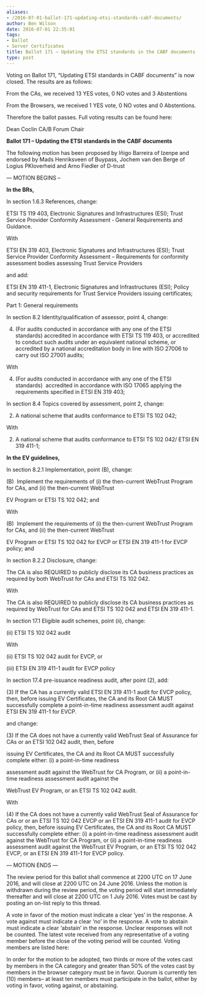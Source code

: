 ```yaml
---
aliases:
- /2016-07-01-ballot-171-updating-etsi-standards-cabf-documents/
author: Ben Wilson
date: 2016-07-01 22:35:01
tags:
- Ballot
- Server Certificates
title: Ballot 171 – Updating the ETSI standards in the CABF documents
type: post
---
```


Voting on Ballot 171, “Updating ETSI standards in CABF documents” is now closed. The results are as follows:

From the CAs, we received 13 YES votes, 0 NO votes and 3 Abstentions

From the Browsers, we received 1 YES vote, 0 NO votes and 0 Abstentions.

Therefore the ballot passes.
Full voting results can be found here:

Dean Coclin
CA/B Forum Chair

**Ballot 171 – Updating the ETSI standards in the CABF documents**

The following motion has been proposed by Iñigo Barreira of Izenpe and endorsed by Mads Henriksveen of Buypass, Jochem van den Berge of Logius PKIoverheid and Arno Fiedler of D-trust

— MOTION BEGINS –

**In the BRs,**

In section 1.6.3 References, change:

ETSI TS 119 403, Electronic Signatures and Infrastructures (ESI); Trust Service Provider Conformity Assessment ‐ General Requirements and Guidance.

With

ETSI EN 319 403, Electronic Signatures and Infrastructures (ESI); Trust Service Provider Conformity Assessment – Requirements for conformity assessment bodies assessing Trust Service Providers

and add:

ETSI EN 319 411-1, Electronic Signatures and Infrastructures (ESI); Policy and security requirements for Trust Service Providers issuing certificates;

Part 1: General requirements

In section 8.2 Identity/qualification of assessor, point 4, change:

4. (For audits conducted in accordance with any one of the ETSI standards) accredited in accordance with ETSI TS 119 403, or accredited to conduct such audits under an equivalent national scheme, or accredited by a national accreditation body in line with ISO 27006 to carry out ISO 27001 audits;

With

4. (For audits conducted in accordance with any one of the ETSI standards)  accredited in accordance with ISO 17065 applying the requirements specified in ETSI EN 319 403;

In section 8.4 Topics covered by assessment, point 2, change:

2. A national scheme that audits conformance to ETSI TS 102 042;

With

2. A national scheme that audits conformance to ETSI TS 102 042/ ETSI EN 319 411-1;

**In the EV guidelines,**

In section 8.2.1 Implementation, point (B), change:

(B)  Implement the requirements of (i) the then-current WebTrust Program for CAs, and (ii) the then-current WebTrust

EV Program or ETSI TS 102 042; and

With

(B)  Implement the requirements of (i) the then-current WebTrust Program for CAs, and (ii) the then-current WebTrust

EV Program or ETSI TS 102 042 for EVCP or ETSI EN 319 411-1 for EVCP policy; and

In section 8.2.2 Disclosure, change:

The CA is also REQUIRED to publicly disclose its CA business practices as required by both WebTrust for CAs and ETSI TS 102 042.

With

The CA is also REQUIRED to publicly disclose its CA business practices as required by WebTrust for CAs and ETSI TS 102 042 and ETSI EN 319 411-1.

In section 17.1 Eligible audit schemes, point (ii), change:

(ii) ETSI TS 102 042 audit

With

(ii) ETSI TS 102 042 audit for EVCP, or

(iii) ETSI EN 319 411-1 audit for EVCP policy

In section 17.4 pre-issuance readiness audit, after point (2), add:

(3) If the CA has a currently valid ETSI EN 319 411-1 audit for EVCP policy, then, before issuing EV Certificates, the CA and its Root CA MUST successfully complete a point-in-time readiness assessment audit against ETSI EN 319 411-1 for EVCP.

and change:

(3) If the CA does not have a currently valid WebTrust Seal of Assurance for CAs or an ETSI 102 042 audit, then, before

issuing EV Certificates, the CA and its Root CA MUST successfully complete either: (i) a point-in-time readiness

assessment audit against the WebTrust for CA Program, or (ii) a point-in-time readiness assessment audit against the

WebTrust EV Program, or an ETSI TS 102 042 audit.

With

(4) If the CA does not have a currently valid WebTrust Seal of Assurance for CAs or or an ETSI TS 102 042 EVCP or an ETSI EN 319 411-1 audit for EVCP policy, then, before issuing EV Certificates, the CA and its Root CA MUST successfully complete either: (i) a point-in-time readiness assessment audit against the WebTrust for CA Program, or (ii) a point-in-time readiness assessment audit against the WebTrust EV Program, or an ETSI TS 102 042 EVCP, or an ETSI EN 319 411-1 for EVCP policy.

— MOTION ENDS —

The review period for this ballot shall commence at 2200 UTC on 17 June 2016, and will close at 2200 UTC on 24 June 2016. Unless the motion is withdrawn during the review period, the voting period will start immediately thereafter and will close at 2200 UTC on 1 July 2016. Votes must be cast by posting an on-list reply to this thread.

A vote in favor of the motion must indicate a clear ‘yes’ in the response. A vote against must indicate a clear ‘no’ in the response. A vote to abstain must indicate a clear ‘abstain’ in the response. Unclear responses will not be counted. The latest vote received from any representative of a voting member before the close of the voting period will be counted. Voting members are listed here:

In order for the motion to be adopted, two thirds or more of the votes cast by members in the CA category and greater than 50% of the votes cast by members in the browser category must be in favor. Quorum is currently ten (10) members– at least ten members must participate in the ballot, either by voting in favor, voting against, or abstaining.